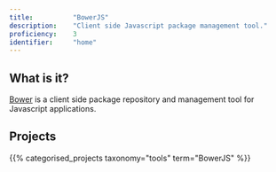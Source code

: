 ```yaml
---
title: 			"BowerJS"
description: 	"Client side Javascript package management tool."
proficiency:	3
identifier:		"home"
---
```


## What is it?
[Bower](https://bower.io/) is a client side package repository and management tool for Javascript applications.

## Projects
{{% categorised_projects taxonomy="tools" term="BowerJS" %}}